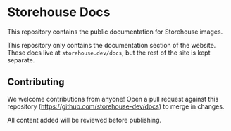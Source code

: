 # Storehouse Docs

This repository contains the public documentation for Storehouse images.

This repository only contains the documentation section of the website.  These docs live at `storehouse.dev/docs`, but the rest of the site is kept separate.

## Contributing

We welcome contributions from anyone!  Open a pull request against this repository (https://github.com/storehouse-dev/docs) to merge in changes.

All content added will be reviewed before publishing.
